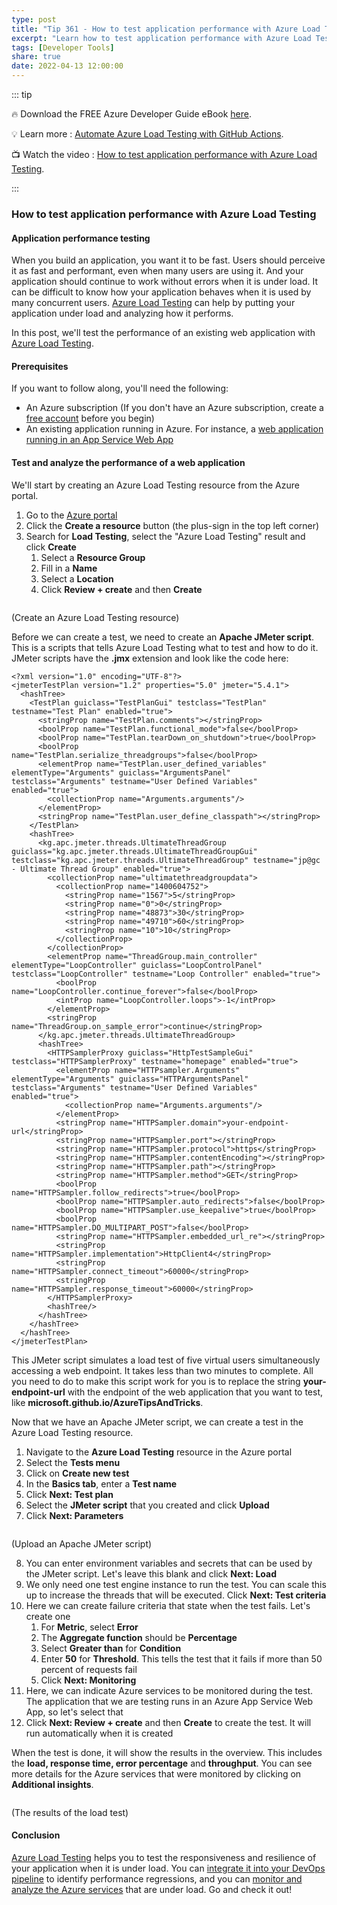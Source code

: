 ```yaml
---
type: post
title: "Tip 361 - How to test application performance with Azure Load Testing"
excerpt: "Learn how to test application performance with Azure Load Testing"
tags: [Developer Tools]
share: true
date: 2022-04-13 12:00:00
---
```


::: tip 

:fire:  Download the FREE Azure Developer Guide eBook [here](http://aka.ms/azuredevebook?WT.mc_id=docs-azuredevtips-azureappsdev).

:bulb: Learn more : [Automate Azure Load Testing with GitHub Actions](https://docs.microsoft.com/azure/load-testing/tutorial-cicd-github-actions?WT.mc_id=docs-azuredevtips-azureappsdev). 

:tv: Watch the video : [How to test application performance with Azure Load Testing](https://youtu.be/FpuuyPJmEj8?WT.mc_id=youtube-azuredevtips-azureappsdev).

:::

### How to test application performance with Azure Load Testing

#### Application performance testing
When you build an application, you want it to be fast. Users should perceive it as fast and performant, even when many users are using it. And your application should continue to work without errors when it is under load. It can be difficult to know how your application behaves when it is used by many concurrent users. [Azure Load Testing](https://azure.microsoft.com/services/load-testing/?WT.mc_id=azure-azuredevtips-azureappsdev) can help by putting your application under load and analyzing how it performs.

In this post, we'll test the performance of an existing web application with [Azure Load Testing](https://docs.microsoft.com/azure/load-testing/overview-what-is-azure-load-testing?WT.mc_id=docs-azuredevtips-azureappsdev).

#### Prerequisites
If you want to follow along, you'll need the following:
* An Azure subscription (If you don't have an Azure subscription, create a [free account](https://azure.microsoft.com/free/?WT.mc_id=azure-azuredevtips-azureappsdev) before you begin)
* An existing application running in Azure. For instance, a [web application running in an App Service Web App](https://docs.microsoft.com/azure/app-service/quickstart-dotnetcore?tabs=net60&pivots=development-environment-vs?WT.mc_id=docs-azuredevtips-azureappsdev)

#### Test and analyze the performance of a web application
We'll start by creating an Azure Load Testing resource from the Azure portal.

1. Go to the [Azure portal](https://portal.azure.com/?WT.mc_id=azure-azuredevtips-azureappsdev)
2. Click the **Create a resource** button (the plus-sign in the top left corner) 
3. Search for **Load Testing**, select the "Azure Load Testing" result and click **Create**
   1. Select a **Resource Group** 
   2. Fill in a **Name**
   3. Select a **Location**
   4. Click **Review + create** and then **Create** 

<img :src="$withBase('/files/145create.png')">

(Create an Azure Load Testing resource)

Before we can create a test, we need to create an **Apache JMeter script**. This is a scripts that tells Azure Load Testing what to test and how to do it. JMeter scripts have the **.jmx** extension and look like the code here:
```
<?xml version="1.0" encoding="UTF-8"?>
<jmeterTestPlan version="1.2" properties="5.0" jmeter="5.4.1">
  <hashTree>
    <TestPlan guiclass="TestPlanGui" testclass="TestPlan" testname="Test Plan" enabled="true">
      <stringProp name="TestPlan.comments"></stringProp>
      <boolProp name="TestPlan.functional_mode">false</boolProp>
      <boolProp name="TestPlan.tearDown_on_shutdown">true</boolProp>
      <boolProp name="TestPlan.serialize_threadgroups">false</boolProp>
      <elementProp name="TestPlan.user_defined_variables" elementType="Arguments" guiclass="ArgumentsPanel" testclass="Arguments" testname="User Defined Variables" enabled="true">
        <collectionProp name="Arguments.arguments"/>
      </elementProp>
      <stringProp name="TestPlan.user_define_classpath"></stringProp>
    </TestPlan>
    <hashTree>
      <kg.apc.jmeter.threads.UltimateThreadGroup guiclass="kg.apc.jmeter.threads.UltimateThreadGroupGui" testclass="kg.apc.jmeter.threads.UltimateThreadGroup" testname="jp@gc - Ultimate Thread Group" enabled="true">
        <collectionProp name="ultimatethreadgroupdata">
          <collectionProp name="1400604752">
            <stringProp name="1567">5</stringProp>
            <stringProp name="0">0</stringProp>
            <stringProp name="48873">30</stringProp>
            <stringProp name="49710">60</stringProp>
            <stringProp name="10">10</stringProp>
          </collectionProp>
        </collectionProp>
        <elementProp name="ThreadGroup.main_controller" elementType="LoopController" guiclass="LoopControlPanel" testclass="LoopController" testname="Loop Controller" enabled="true">
          <boolProp name="LoopController.continue_forever">false</boolProp>
          <intProp name="LoopController.loops">-1</intProp>
        </elementProp>
        <stringProp name="ThreadGroup.on_sample_error">continue</stringProp>
      </kg.apc.jmeter.threads.UltimateThreadGroup>
      <hashTree>
        <HTTPSamplerProxy guiclass="HttpTestSampleGui" testclass="HTTPSamplerProxy" testname="homepage" enabled="true">
          <elementProp name="HTTPsampler.Arguments" elementType="Arguments" guiclass="HTTPArgumentsPanel" testclass="Arguments" testname="User Defined Variables" enabled="true">
            <collectionProp name="Arguments.arguments"/>
          </elementProp>
          <stringProp name="HTTPSampler.domain">your-endpoint-url</stringProp>
          <stringProp name="HTTPSampler.port"></stringProp>
          <stringProp name="HTTPSampler.protocol">https</stringProp>
          <stringProp name="HTTPSampler.contentEncoding"></stringProp>
          <stringProp name="HTTPSampler.path"></stringProp>
          <stringProp name="HTTPSampler.method">GET</stringProp>
          <boolProp name="HTTPSampler.follow_redirects">true</boolProp>
          <boolProp name="HTTPSampler.auto_redirects">false</boolProp>
          <boolProp name="HTTPSampler.use_keepalive">true</boolProp>
          <boolProp name="HTTPSampler.DO_MULTIPART_POST">false</boolProp>
          <stringProp name="HTTPSampler.embedded_url_re"></stringProp>
          <stringProp name="HTTPSampler.implementation">HttpClient4</stringProp>
          <stringProp name="HTTPSampler.connect_timeout">60000</stringProp>
          <stringProp name="HTTPSampler.response_timeout">60000</stringProp>
        </HTTPSamplerProxy>
        <hashTree/>
      </hashTree>
    </hashTree>
  </hashTree>
</jmeterTestPlan>
```
This JMeter script simulates a load test of five virtual users simultaneously accessing a web endpoint. It takes less than two minutes to complete. All you need to do to make this script work for you is to replace the string **your-endpoint-url** with the endpoint of the web application that you want to test, like **microsoft.github.io/AzureTipsAndTricks**. 

Now that we have an Apache JMeter script, we can create a test in the Azure Load Testing resource. 

1. Navigate to the **Azure Load Testing** resource in the Azure portal
2. Select the **Tests menu**
3. Click on **Create new test**
4. In the **Basics tab**, enter a **Test name**
5. Click **Next: Test plan**
6. Select the **JMeter script** that you created and click **Upload**
7. Click **Next: Parameters**

<img :src="$withBase('/files/145createtest.png')">

(Upload an Apache JMeter script)

8. You can enter environment variables and secrets that can be used by the JMeter script. Let's leave this blank and click **Next: Load**
9.  We only need one test engine instance to run the test. You can scale this up to increase the threads that will be executed. Click **Next: Test criteria**
10. Here we can create failure criteria that state when the test fails. Let's create one
    1.  For **Metric**, select **Error**
    2.  The **Aggregate function** should be **Percentage**
    3.  Select **Greater than** for **Condition**
    4.  Enter **50** for **Threshold**. This tells the test that it fails if more than 50 percent of requests fail
    5.  Click **Next: Monitoring**
11. Here, we can indicate Azure services to be monitored during the test. The application that we are testing runs in an Azure App Service Web App, so let's select that
12. Click **Next: Review + create** and then **Create** to create the test. It will run automatically when it is created

When the test is done, it will show the results in the overview. This includes the **load, response time, error percentage** and **throughput**. You can see more details for the Azure services that were monitored by clicking on **Additional insights**. 

<img :src="$withBase('/files/145result.png')">

(The results of the load test)

#### Conclusion
[Azure Load Testing](https://docs.microsoft.com/azure/load-testing/overview-what-is-azure-load-testing?WT.mc_id=docs-azuredevtips-azureappsdev) helps you to test the responsiveness and resilience of your application when it is under load. You can [integrate it into your DevOps pipeline](https://docs.microsoft.com/azure/load-testing/tutorial-cicd-github-actions?WT.mc_id=docs-azuredevtips-azureappsdev) to identify performance regressions, and you can [monitor and analyze the Azure services](https://docs.microsoft.com/azure/load-testing/tutorial-identify-bottlenecks-azure-portal?WT.mc_id=docs-azuredevtips-azureappsdev) that are under load. Go and check it out!